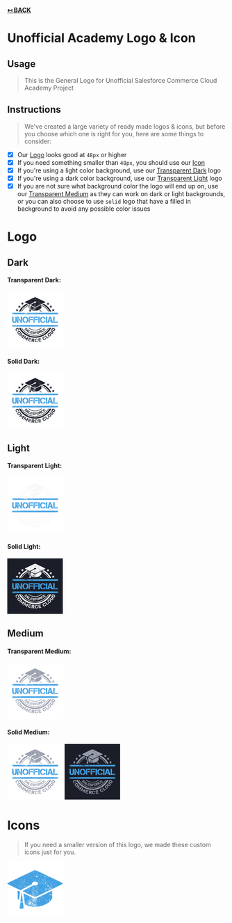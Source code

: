 **[↤ BACK](../README.md)**

Unofficial Academy Logo & Icon
===

Usage
---

> This is the General Logo for Unofficial Salesforce Commerce Cloud Academy Project

Instructions
---

> We've created a large variety of ready made logos & icons, but before you choose which one is right for you, here are some things to consider:

- [X] Our [Logo](#logo) looks good at `48px` or higher
- [X] If you need something smaller than `48px`, you should use our [Icon](#icon)
- [X] If you're using a light color background, use our [Transparent Dark](#transparent-dark) logo
- [X] If you're using a dark color background, use our [Transparent Light](#transparent-light) logo
- [X] If you are not sure what background color the logo will end up on, use our [Transparent Medium](#transparent-medium) as they can work on dark or light backgrounds, or you can also choose to use `solid` logo that have a filled in background to avoid any possible color issues

Logo
===

Dark
---

#### Transparent Dark:

[![Dark Transparent Logo](./logo/exports/dark/transparent/128x128.png)](./logo/exports/dark/transparent)

#### Solid Dark:

[![Dark Solid Logo](./logo/exports/dark/solid/128x128.png)](./logo/exports/dark/solid)

Light
---

#### Transparent Light:

[![Unofficial Logo](./logo/exports/light/transparent/128x128.png)](./logo/exports/light/transparent)

#### Solid Light:

[![Unofficial Logo](./logo/exports/light/solid/128x128.png)](./logo/exports/light/solid)

Medium
---

#### Transparent Medium:

[![Unofficial Logo](./logo/exports/medium/transparent/128x128.png)](./logo/exports/medium/transparent)

#### Solid Medium:

[![Unofficial Logo](./logo/exports/medium/solid/light-bg/128x128.png)](./logo/exports/medium/solid/light-bg)
[![Unofficial Logo](./logo/exports/medium/solid/dark-bg/128x128.png)](./logo/exports/medium/solid/dark-bg)

Icons
===

> If you need a smaller version of this logo, we made these custom icons just for you.

[![Unofficial Icon](./icon/exports/128x128.png)](./icon/exports)